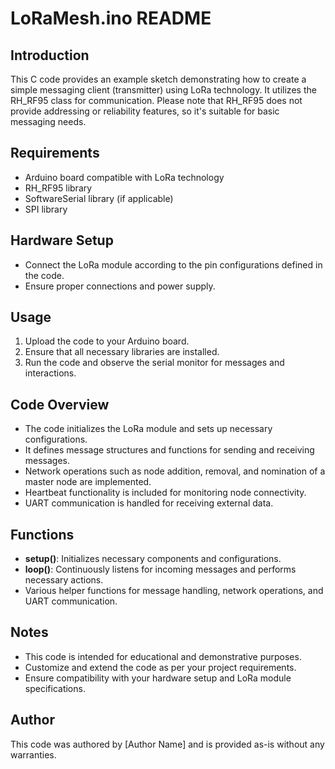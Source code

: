 # LoRaMesh.ino README

## Introduction
This C code provides an example sketch demonstrating how to create a simple messaging client (transmitter) using LoRa technology. It utilizes the RH_RF95 class for communication. Please note that RH_RF95 does not provide addressing or reliability features, so it's suitable for basic messaging needs.

## Requirements
- Arduino board compatible with LoRa technology
- RH_RF95 library
- SoftwareSerial library (if applicable)
- SPI library

## Hardware Setup
- Connect the LoRa module according to the pin configurations defined in the code.
- Ensure proper connections and power supply.

## Usage
1. Upload the code to your Arduino board.
2. Ensure that all necessary libraries are installed.
3. Run the code and observe the serial monitor for messages and interactions.

## Code Overview
- The code initializes the LoRa module and sets up necessary configurations.
- It defines message structures and functions for sending and receiving messages.
- Network operations such as node addition, removal, and nomination of a master node are implemented.
- Heartbeat functionality is included for monitoring node connectivity.
- UART communication is handled for receiving external data.

## Functions
- **setup()**: Initializes necessary components and configurations.
- **loop()**: Continuously listens for incoming messages and performs necessary actions.
- Various helper functions for message handling, network operations, and UART communication.

## Notes
- This code is intended for educational and demonstrative purposes.
- Customize and extend the code as per your project requirements.
- Ensure compatibility with your hardware setup and LoRa module specifications.

## Author
This code was authored by [Author Name] and is provided as-is without any warranties.